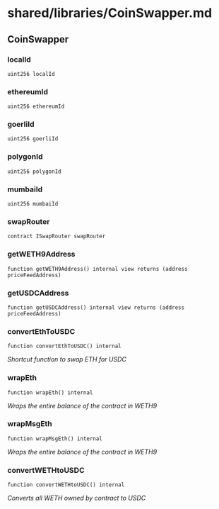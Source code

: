 # shared/libraries/CoinSwapper.md

## CoinSwapper

### localId

```solidity
uint256 localId
```

### ethereumId

```solidity
uint256 ethereumId
```

### goerliId

```solidity
uint256 goerliId
```

### polygonId

```solidity
uint256 polygonId
```

### mumbaiId

```solidity
uint256 mumbaiId
```

### swapRouter

```solidity
contract ISwapRouter swapRouter
```

### getWETH9Address

```solidity
function getWETH9Address() internal view returns (address priceFeedAddress)
```

### getUSDCAddress

```solidity
function getUSDCAddress() internal view returns (address priceFeedAddress)
```

### convertEthToUSDC

```solidity
function convertEthToUSDC() internal
```

_Shortcut function to swap ETH for USDC_

### wrapEth

```solidity
function wrapEth() internal
```

_Wraps the entire balance of the contract in WETH9_

### wrapMsgEth

```solidity
function wrapMsgEth() internal
```

_Wraps the entire balance of the contract in WETH9_

### convertWETHtoUSDC

```solidity
function convertWETHtoUSDC() internal
```

_Converts all WETH owned by contract to USDC_
